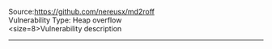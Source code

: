 Source:https://github.com/nereusx/md2roff  
Vulnerability Type: Heap overflow  
<size=8>Vulnerability description</font>
___
